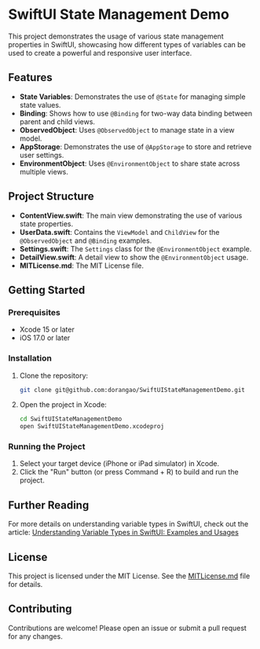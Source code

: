 # SwiftUI State Management Demo

This project demonstrates the usage of various state management properties in SwiftUI, showcasing how different types of variables can be used to create a powerful and responsive user interface.

## Features

- **State Variables**: Demonstrates the use of `@State` for managing simple state values.
- **Binding**: Shows how to use `@Binding` for two-way data binding between parent and child views.
- **ObservedObject**: Uses `@ObservedObject` to manage state in a view model.
- **AppStorage**: Demonstrates the use of `@AppStorage` to store and retrieve user settings.
- **EnvironmentObject**: Uses `@EnvironmentObject` to share state across multiple views.

## Project Structure

- **ContentView.swift**: The main view demonstrating the use of various state properties.
- **UserData.swift**: Contains the `ViewModel` and `ChildView` for the `@ObservedObject` and `@Binding` examples.
- **Settings.swift**: The `Settings` class for the `@EnvironmentObject` example.
- **DetailView.swift**: A detail view to show the `@EnvironmentObject` usage.
- **MITLicense.md**: The MIT License file.

## Getting Started

### Prerequisites

- Xcode 15 or later
- iOS 17.0 or later

### Installation

1. Clone the repository:
    ```sh
    git clone git@github.com:dorangao/SwiftUIStateManagementDemo.git
    ```
2. Open the project in Xcode:
    ```sh
    cd SwiftUIStateManagementDemo
    open SwiftUIStateManagementDemo.xcodeproj
    ```

### Running the Project

1. Select your target device (iPhone or iPad simulator) in Xcode.
2. Click the "Run" button (or press Command + R) to build and run the project.

## Further Reading

For more details on understanding variable types in SwiftUI, check out the article:
[Understanding Variable Types in SwiftUI: Examples and Usages](https://medium.com/@dorangao/understanding-variable-types-in-swiftui-examples-and-usages-a-practical-guide-to-ios-swiftui-app-7e12dbd6f1d3)


## License

This project is licensed under the MIT License. See the [MITLicense.md](MITLicense.md) file for details.

## Contributing

Contributions are welcome! Please open an issue or submit a pull request for any changes.

